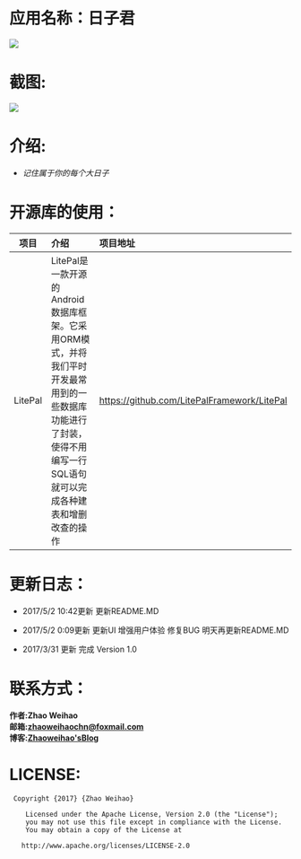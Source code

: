 ﻿# 应用名称：日子君
![](https://github.com/zhaoweihaoChina/BigDays/blob/master/app/src/main/res/mipmap-xxhdpi/ic_launcher.png)

# 截图:

![](https://github.com/zhaoweihaoChina/BigDays/blob/master/screenshot/untitle.png)

# 介绍:


- *记住属于你的每个大日子*


# 开源库的使用：

| 项目 | 介绍   | 项目地址|
| ------| :--------  | :------- |
| LitePal  | LitePal是一款开源的Android数据库框架。它采用ORM模式，并将我们平时开发最常用到的一些数据库功能进行了封装，使得不用编写一行SQL语句就可以完成各种建表和增删改查的操作 |https://github.com/LitePalFramework/LitePal


# 更新日志：

- 2017/5/2 10:42更新
更新README.MD

- 2017/5/2 0:09更新
更新UI 增强用户体验 修复BUG
明天再更新README.MD

- 2017/3/31 更新
 完成 Version 1.0


# 联系方式：

**作者:Zhao Weihao**<br>
**邮箱:[zhaoweihaochn@foxmail.com](mailto:zhaoweihaochn@foxmail.com)**<br>
**博客:[Zhaoweihao'sBlog](https://zhaoweihaochina.github.io)**<br>


# LICENSE:


     Copyright {2017} {Zhao Weihao}

        Licensed under the Apache License, Version 2.0 (the "License");
        you may not use this file except in compliance with the License.
        You may obtain a copy of the License at

       http://www.apache.org/licenses/LICENSE-2.0





